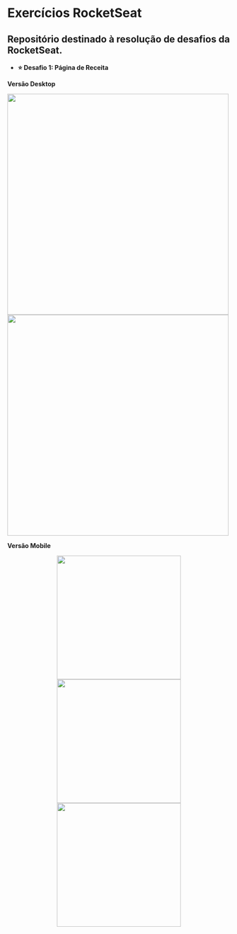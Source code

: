 # Exercícios RocketSeat

## Repositório destinado à resolução de desafios da RocketSeat.

- **⭐ Desafio 1: Página de Receita**


<p float="left" align="center">
 
  **Versão Desktop**
 
<img src="https://github.com/valmir1227/Exercicios-RocketSeat/blob/main/recipe-page/demo/home-desktop.png" width="500">
<img src="https://github.com/valmir1227/Exercicios-RocketSeat/blob/main/recipe-page/demo/content-desktop.png" width="500">
</p>
  
  **Versão Mobile**
    
<p float="left" align="center">
<img src="https://github.com/valmir1227/Exercicios-RocketSeat/blob/main/recipe-page/demo/home-mobile.png" width="280px">
<img src="https://github.com/valmir1227/Exercicios-RocketSeat/blob/main/recipe-page/demo/content-mobile.png" width="280px">
<img src="https://github.com/valmir1227/Exercicios-RocketSeat/blob/main/recipe-page/demo/footer-mobile.png" width="280px">
</p>
